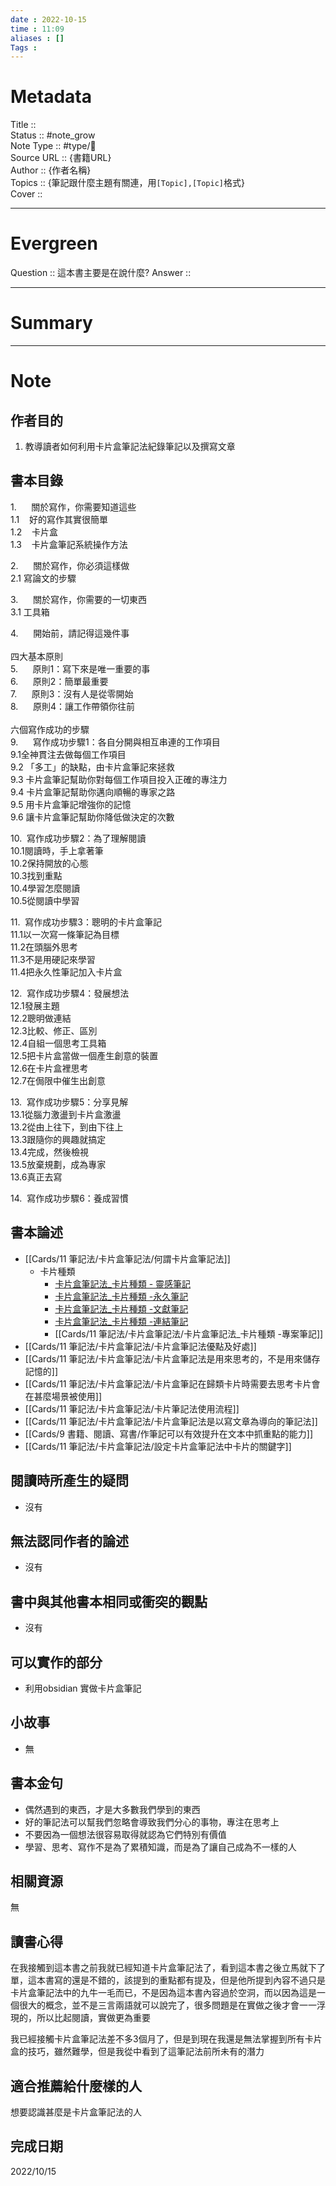 ```yaml
---
date : 2022-10-15
time : 11:09
aliases : []
Tags : 
---
```

# Metadata
Title :: <br>
Status :: #note_grow <br>
Note Type :: #type/📘 <br>
Source URL :: {書籍URL}<br>
Author :: {作者名稱}<br>
Topics :: {筆記跟什麼主題有關連，用`[Topic],[Topic]`格式}<br>
Cover ::

 
---
# Evergreen
Question :: 這本書主要是在說什麼?
Answer :: 


---

# Summary

---

# Note

## 作者目的
1. 教導讀者如何利用卡片盒筆記法紀錄筆記以及撰寫文章

## 書本目錄
1.      關於寫作，你需要知道這些  
1.1    好的寫作其實很簡單  
1.2    卡片盒  
1.3    卡片盒筆記系統操作方法  
  
2.      關於寫作，你必須這樣做  
2.1 寫論文的步驟  
  
3.      關於寫作，你需要的一切東西  
3.1 工具箱  
  
4.      開始前，請記得這幾件事  
   
四大基本原則  
5.      原則1：寫下來是唯一重要的事  
6.      原則2：簡單最重要  
7.      原則3：沒有人是從零開始  
8.      原則4：讓工作帶領你往前  
   
六個寫作成功的步驟  
9.      寫作成功步驟1：各自分開與相互串連的工作項目  
9.1全神貫注去做每個工作項目  
9.2 「多工」的缺點，由卡片盒筆記來拯救  
9.3 卡片盒筆記幫助你對每個工作項目投入正確的專注力  
9.4 卡片盒筆記幫助你邁向順暢的專家之路  
9.5 用卡片盒筆記增強你的記憶  
9.6 讓卡片盒筆記幫助你降低做決定的次數  
  
10.  寫作成功步驟2：為了理解閱讀  
10.1閱讀時，手上拿著筆  
10.2保持開放的心態  
10.3找到重點  
10.4學習怎麼閱讀  
10.5從閱讀中學習  
  
11.  寫作成功步驟3：聰明的卡片盒筆記  
11.1以一次寫一條筆記為目標  
11.2在頭腦外思考  
11.3不是用硬記來學習  
11.4把永久性筆記加入卡片盒  
  
12.  寫作成功步驟4：發展想法  
12.1發展主題  
12.2聰明做連結  
12.3比較、修正、區別  
12.4自組一個思考工具箱  
12.5把卡片盒當做一個產生創意的裝置  
12.6在卡片盒裡思考  
12.7在侷限中催生出創意  
  
13.  寫作成功步驟5：分享見解  
13.1從腦力激盪到卡片盒激盪  
13.2從由上往下，到由下往上  
13.3跟隨你的興趣就搞定  
13.4完成，然後檢視  
13.5放棄規劃，成為專家  
13.6真正去寫  
  
14.  寫作成功步驟6：養成習慣

## 書本論述
- [[Cards/11 筆記法/卡片盒筆記法/何謂卡片盒筆記法]]
	- 卡片種類
		- [卡片盒筆記法_卡片種類 - 靈感筆記](Cards/11%20筆記法/卡片盒筆記法/卡片盒筆記法_卡片種類%20-%20靈感筆記.md)
		- [卡片盒筆記法_卡片種類 -永久筆記](Cards/11%20筆記法/卡片盒筆記法/卡片盒筆記法_卡片種類%20-永久筆記.md)
		- [卡片盒筆記法_卡片種類 -文獻筆記](Cards/11%20筆記法/卡片盒筆記法/卡片盒筆記法_卡片種類%20-文獻筆記.md)
		- [卡片盒筆記法_卡片種類 -連結筆記](Cards/11%20筆記法/卡片盒筆記法/卡片盒筆記法_卡片種類%20-連結筆記.md)
		- [[Cards/11 筆記法/卡片盒筆記法/卡片盒筆記法_卡片種類 -專案筆記]]
- [[Cards/11 筆記法/卡片盒筆記法/卡片盒筆記法優點及好處]]
- [[Cards/11 筆記法/卡片盒筆記法/卡片盒筆記法是用來思考的，不是用來儲存記憶的]]
- [[Cards/11 筆記法/卡片盒筆記法/卡片盒筆記在歸類卡片時需要去思考卡片會在甚麼場景被使用]]
- [[Cards/11 筆記法/卡片盒筆記法/卡片筆記法使用流程]]
- [[Cards/11 筆記法/卡片盒筆記法/卡片盒筆記法是以寫文章為導向的筆記法]]
- [[Cards/9 書籍、閱讀、寫書/作筆記可以有效提升在文本中抓重點的能力]]
- [[Cards/11 筆記法/卡片盒筆記法/設定卡片盒筆記法中卡片的關鍵字]]

## 閱讀時所產生的疑問
- 沒有

## 無法認同作者的論述
- 沒有

## 書中與其他書本相同或衝突的觀點
- 沒有

## 可以實作的部分
- 利用obsidian 實做卡片盒筆記

## 小故事
- 無

## 書本金句
- 偶然遇到的東西，才是大多數我們學到的東西
- 好的筆記法可以幫我們忽略會導致我們分心的事物，專注在思考上
- 不要因為一個想法很容易取得就認為它們特別有價值
- 學習、思考、寫作不是為了累積知識，而是為了讓自己成為不一樣的人

## 相關資源
無

## 讀書心得
在我接觸到這本書之前我就已經知道卡片盒筆記法了，看到這本書之後立馬就下了單，這本書寫的還是不錯的，該提到的重點都有提及，但是他所提到內容不過只是卡片盒筆記法中的九牛一毛而已，不是因為這本書內容過於空洞，而以因為這是一個很大的概念，並不是三言兩語就可以說完了，很多問題是在實做之後才會一一浮現的，所以比起閱讀，實做更為重要

我已經接觸卡片盒筆記法差不多3個月了，但是到現在我還是無法掌握到所有卡片盒的技巧，雖然難學，但是我從中看到了這筆記法前所未有的潛力

## 適合推薦給什麼樣的人
想要認識甚麼是卡片盒筆記法的人

## 完成日期
2022/10/15
